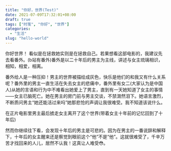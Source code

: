 ```yaml
---
title: "你好，世界(Test)"
date: 2021-07-09T17:32:01+08:00
draft: true
tags: ["时笺", "你好", "世界"]
categories:
  - "生活"
slug: "hello-world"
---
```



你好世界！ 看似是在拯救她实则是在拯救自己。若果想看这部电影的，我建议先去看番外。(b站有番外)番外是以二十年后的男主为主线，讲述与女主琉璃相识，相知，相爱，相离。

番外给人是一种压抑！男主的世界被描绘成灰色，快乐是他们的和我又有什么关系呢？番外里的男主一直生活在失去女主的悲痛中，番外里有女二(大家认为是中国人)从她的言语和行为中不难看出她爱上了男主，直到有一天她知道了女主的事情——女主已脑死亡。她在男主的房门前与男主交谈，不禁潸然泪下。她语言激烈，不断质问男主“她还能活过来吗”她那悲怆的声调让我很难受。我不知道该说什么。


在正片电影里男主最后掳走女主离开了这个世界(带着女主十年前的记忆回到了十年后)


然而你继续往下看，会发现十年后的男主是可悲的。因为在男主的一番说辞和解释下，十年后的女主醒来还是察觉到眼前这个“他”不是“他”。这就很难受了，千辛万苦才找回来的人儿，居然不认我！这真让人难受😳。

